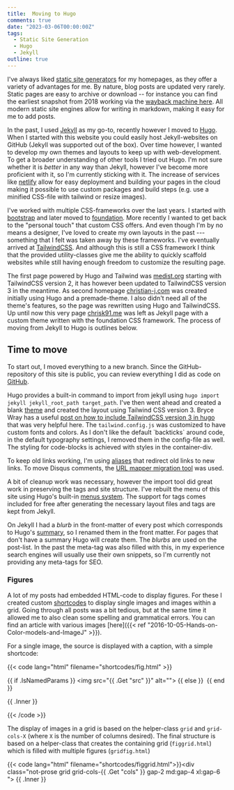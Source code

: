 ```yaml
---
title:  Moving to Hugo
comments: true
date: "2023-03-06T00:00:00Z"
tags:
  - Static Site Generation
  - Hugo
  - Jekyll
outline: true
---
```

I've always liked [static site generators](https://en.wikipedia.org/wiki/Static_site_generator) for my homepages, as they offer a variety of advantages for me. By nature, blog posts are updated very rarely. Static pages are easy to archive or download -- for instance you can find the earliest snapshot from 2018 working via the [wayback machine here](https://web.archive.org/web/20180203100154/http://chrisk91.me/). All modern static site engines allow for writing in markdown, making it easy for me to add posts.

In the past, I used [Jekyll](https://jekyllrb.com/) as my go-to, recently however I moved to [Hugo](https://gohugo.io/). When I started with this website you could easily host Jekyll-websites on GitHub (Jekyll was supported out of the box). Over time however, I wanted to develop my own themes and layouts to keep up with web-development. To get a broader understanding of other tools I tried out Hugo. I'm not sure whether it is *better* in any way than Jekyll, however I've become more proficient with it, so I'm currently sticking with it. The increase of services like [netlify](https://www.netlify.com/) allow for easy deployment and building your pages in the cloud making it possible to use custom packages and build steps (e.g. use a minified CSS-file with tailwind or resize images).

I've worked with multiple CSS-frameworks over the last years. I started with [bootstrap](https://getbootstrap.com/) and later moved to [foundation](https://get.foundation/). More recently I wanted to get back to the "personal touch" that custom CSS offers. And even though I'm by no means a designer, I've loved to create my own layouts in the past --- something that I felt was taken away by these frameworks. I've eventually arrived at [TailwindCSS](https://tailwindcss.com/). And although this is still a CSS framework I think that the provided utility-classes give me the ability to quickly scaffold websites while still having enough freedom to customize the resulting page.

The first page powered by Hugo and Tailwind was [medist.org](https://medist.org) starting with TailwindCSS version 2, it has however been updated to TailwindCSS version 3 in the meantime. As second homepage [christian-j.com](https://christian-j.com) was created initially using Hugo and a premade-theme. I also didn't need all of the theme's features, so the page was rewritten using Hugo and TailwindCSS. Up until now this very page [chrisk91.me](https://chrisk91.me) was left as Jekyll page with a custom theme written with the foundation CSS framework. The process of moving from Jekyll to Hugo is outlines below.

## Time to move

To start out, I moved everything to a new branch. Since the GitHub-repository of this site is public, you can review everything I did as code on [GitHub](https://github.com/ChrisK91/chrisk91.github.io/tree/tailwind-theme).

Hugo provides a built-in command to import from jekyll using `hugo import jekyll jekyll_root_path target_path`. I've then went ahead and created a blank [theme](https://gohugo.io/commands/hugo_new_theme/) and created the layout using Tailwind CSS version 3. Bryce Wray has a useful [post on how to include TailwindCSS version 3 in hugo](https://www.brycewray.com/posts/2022/03/making-tailwind-jit-work-hugo-version-3-edition/) that was very helpful here. The `tailwind.config.js` was customized to have custom fonts and colors. As I don't like the default \`backticks\` around code, in the default typography settings, I removed them in the config-file as well. The styling for code-blocks is achieved with styles in the container-div.

To keep old links working, I'm using [aliases](https://gohugo.io/content-management/urls/#aliases) that redirect old links to new links. To move Disqus comments, the [URL mapper migration tool](https://help.disqus.com/en/articles/1717129-url-mapper) was used.

A bit of cleanup work was necessary, however the import tool did great work in preserving the tags and site structure. I've rebuilt the menu of this site using Hugo's built-in [menus system](https://gohugo.io/content-management/menus/). The support for tags comes included for free after generating the necessary layout files and tags are kept from Jekyll.

On Jekyll I had a *blurb* in the front-matter of every post which corresponds to Hugo's [summary](https://gohugo.io/content-management/summaries/), so I renamed them in the front matter. For pages that don't have a summary Hugo will create them. The *blurbs* are used on the post-list. In the past the meta-tag was also filled with this, in my experience search engines will usually use their own snippets, so I'm currently not providing any meta-tags for SEO.

### Figures

A lot of my posts had embedded HTML-code to display figures. For these I created custom [shortcodes](https://gohugo.io/content-management/shortcodes/) to display single images and images within a grid. Going through all posts was a bit tedious, but at the same time it allowed me to also clean some spelling and grammatical errors. You can find an article with various images [here]({{< ref "2016-10-05-Hands-on-Color-models-and-ImageJ" >}}).

For a single image, the source is displayed with a caption, with a simple shortcode:

{{< code lang="html" filename="shortcodes/fig.html" >}}<div class="flex flex-col not-prose p-2 md:p-4 xl:p-6 md:shadow-lg bg-bluemedium/10 border border-bluemedium/20 xl:max-w-[80%] mx-auto">
{{ if .IsNamedParams }}
<img src="{{ .Get "src" }}" alt="">
{{ else }}
<img src="{{ .Get 0 }}" alt="">
{{ end }}

<p class="mt-2 text-base text-bluedark">{{ .Inner }}</p>

</div>
<!-- Usage: {{</* fig src="Url-To-Image.png" */>}}A short description{{</* /fig */>}} -->{{< /code >}}

The display of images in a grid is based on the helper-class `grid` and `grid-cols-X` (where `X` is the number of columns desired). The final structure is based on a helper-class that creates the containing grid (`figgrid.html`) which is filled with multiple figures (`gridfig.html`)

{{< code lang="html" filename="shortcodes/figgrid.html">}}<div class="not-prose grid grid-cols-{{ .Get "cols" }} gap-2 md:gap-4 xl:gap-6 ">
{{ .Inner }}
</div>
<!-- 
Usage below. Set cols to the desired number of columns:

{{</* figgrid cols="2"* />}}
  {{</* gridfig src="url-to-image.jpg"*/>}}Description{{</* /gridfig */>}}
  {{</* gridfig src="url-to-image.jpg"*/>}}Description{{</* /gridfig */>}}
  {{</* gridfig src="url-to-image.jpg"*/>}}Description{{</* /gridfig */>}}
  {{</* gridfig src="url-to-image.jpg"*/>}}Description{{</* /gridfig */>}}
  ...
{{</*/ figgrid */>}}
-->{{< /code >}}

{{< code lang="html" filename="shortcodes/gridfig.html">}}<div class="flex flex-col p-2 md:shadow-lg bg-bluemedium/10 border border-bluemedium/20">
    {{ if .IsNamedParams }}
    <img src="{{ .Get "src" }}" alt="">
    {{ else }}
    <img src="{{ .Get 0 }}" alt="">
    {{ end }}
    <p class="mt-2 text-base text-bluedark">{{ .Inner }}</p>
</div>{{< /code >}}

### Code highlighting

Previously, [highlight.js](https://highlightjs.org/) was used to highlight code segments on the old page. Code highlighting has the advantage of making snippets much easier to understand, so that was a feature I wanted to include in my new layout. The output of code highlight however won't change in the static context here. The snippets will always be the same, so it is desirable to generate "highlighted text" at built-time rather than shifting the work to the client/browser. Hugo has a [highlight function](https://gohugo.io/functions/highlight/) that comes in handy here. As with the figures, I created another shortcode to use with highlighted text that blends in nicely with the overall theme. As theme [Nord](https://www.nordtheme.com/) was used.

{{< code lang="html" filename="shortcodes/code.html" >}}<div class="not-prose font-mono max-w-full text-sm bg-bluemedium border-2 border-bluemedium shadow-lg my-4 hover:border-orange hover:bg-orange transition">
    <div class="overflow-x-scroll py-1 bg-codebg">
        {{ $input := (.Inner) }}
        {{ transform.Highlight $input (.Get "lang") "lineNos=table, style=nord" }}
    </div>
    {{ with .Get "filename" }}
    <div class="not-prose w-full text-white py-1 px-2">
        {{ . }}
    </div>
    {{ end }}
</div>
<!-- 
Usage:
You need to specify the language via the "lang" attribute. For a list see 
https://gohugo.io/content-management/syntax-highlighting/#list-of-chroma-highlighting-languages
filename renders a text below the code, optional.

{{</* code lang="language" filename="optional text" */>}}Your code sample here{{</* /code */>}}
-->{{< /code >}}

## Other improvements

With the new layout, articles now feature an outline on large browser windows to improve the reading experience. Hugo automatically generates them in the [.TableOfContents variable](https://gohugo.io/content-management/toc/). They can be enabled in the front matter, as the outline only makes sense in longer articles.
